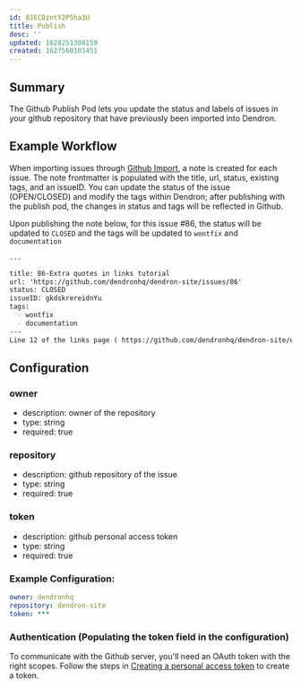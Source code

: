 ```yaml
---
id: 8JECQzntY2P5ha3U
title: Publish
desc: ''
updated: 1628251300159
created: 1627560101451
---
```


## Summary

The Github Publish Pod lets you update the status and labels of issues in your github repository that have previously been imported into Dendron.

## Example Workflow

When importing issues through [Github Import](https://wiki.dendron.so/notes/2H9FBzagX9wf4b0V0ADGG.html), a note is created for each issue. The note frontmatter is populated with the title, url, status, existing tags, and an issueID. You can update the status of the issue (OPEN/CLOSED) and modify the tags within Dendron; after publishing with the publish pod, the changes in status and tags will be reflected in Github.

Upon publishing the note below, for this issue #86, the status will be updated to `CLOSED` and the tags will be updated to `wontfix` and `documentation`

```md
...

title: 86-Extra quotes in links tutorial
url: 'https://github.com/dendronhq/dendron-site/issues/86'
status: CLOSED
issueID: gkdskrereidnYu
tags: 
  - wontfix
  - documentation
---
Line 12 of the links page ( https://github.com/dendronhq/dendron-site/edit/master/vault/dendron.tutorial.links.md ) has two consecutive back-quotes before the [[  that do not appear to be necessary. I am not sufficiently confident of this to submit a PR, however.
```
## Configuration

### owner
* description: owner of the repository
* type: string
* required: true

### repository
- description: github repository of the issue
- type: string
- required: true

### token
- description: github personal access token
- type: string
- required: true

### Example Configuration:
```yml
owner: dendronhq
repository: dendron-site
token: ***
```

### Authentication (Populating the token field in the configuration)

To communicate with the Github server, you'll need an OAuth token with the right scopes.
Follow the steps in [Creating a personal access token](https://docs.github.com/en/github/authenticating-to-github/keeping-your-account-and-data-secure/creating-a-personal-access-token) to create a token.